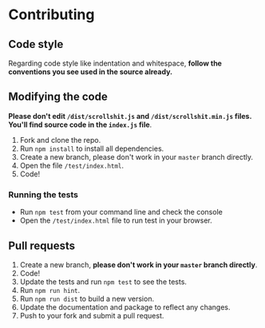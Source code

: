 # Contributing

## Code style
Regarding code style like indentation and whitespace, **follow the conventions you see used in the source already.**

## Modifying the code

**Please don't edit `/dist/scrollshit.js` and `/dist/scrollshit.min.js` files. You'll find source code in the `index.js` file**.

1. Fork and clone the repo.
2. Run `npm install` to install all dependencies.
3. Create a new branch, please don't work in your `master` branch directly.
4. Open the file `/test/index.html`.
5. Code!

### Running the tests

- Run `npm test` from your command line and check the console
- Open the `/test/index.html` file to run test in your browser.

## Pull requests

1. Create a new branch, **please don't work in your `master` branch directly**.
2. Code!
3. Update the tests and run `npm test` to see the tests.
4. Run `npm run hint`.
5. Run `npm run dist` to build a new version.
6. Update the documentation and package to reflect any changes.
7. Push to your fork and submit a pull request.